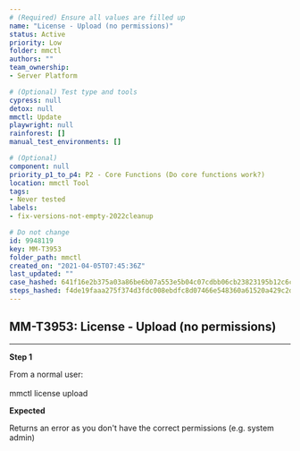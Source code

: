 ```yaml
---
# (Required) Ensure all values are filled up
name: "License - Upload (no permissions)"
status: Active
priority: Low
folder: mmctl
authors: ""
team_ownership: 
- Server Platform

# (Optional) Test type and tools
cypress: null
detox: null
mmctl: Update
playwright: null
rainforest: []
manual_test_environments: []

# (Optional)
component: null
priority_p1_to_p4: P2 - Core Functions (Do core functions work?)
location: mmctl Tool
tags: 
- Never tested
labels: 
- fix-versions-not-empty-2022cleanup

# Do not change
id: 9948119
key: MM-T3953
folder_path: mmctl
created_on: "2021-04-05T07:45:36Z"
last_updated: ""
case_hashed: 641f16e2b375a03a86be6b07a553e5b04c07cdbb06cb23823195b12c6ce6e562e8eeb5f49af12534c8e1ca215cc51549
steps_hashed: f4de19faaa275f374d3fdc008ebdfc8d07466e548360a61520a429c2d7a7c1d98b0dc4c95d219668b62172848c259406
---
```


## MM-T3953: License - Upload (no permissions)

---

**Step 1**

From a normal user:\
\
mmctl license upload

**Expected**

Returns an error as you don't have the correct permissions (e.g. system admin)
